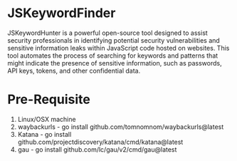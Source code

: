 # JSKeywordFinder
JSKeywordHunter is a powerful open-source tool designed to assist security professionals in identifying potential security vulnerabilities and sensitive information leaks within JavaScript code hosted on websites. This tool automates the process of searching for keywords and patterns that might indicate the presence of sensitive information, such as passwords, API keys, tokens, and other confidential data.

# Pre-Requisite
1. Linux/OSX machine
2. waybackurls - go install github.com/tomnomnom/waybackurls@latest
3. Katana - go install github.com/projectdiscovery/katana/cmd/katana@latest
4. gau - go install github.com/lc/gau/v2/cmd/gau@latest

